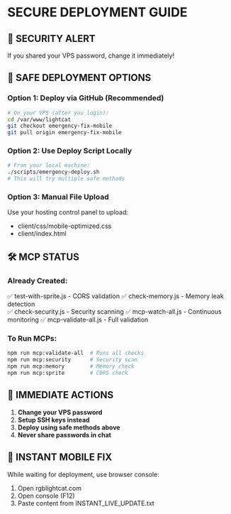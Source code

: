 # SECURE DEPLOYMENT GUIDE

## 🚨 SECURITY ALERT
If you shared your VPS password, change it immediately!

## 🔐 SAFE DEPLOYMENT OPTIONS

### Option 1: Deploy via GitHub (Recommended)
```bash
# On your VPS (after you login):
cd /var/www/lightcat
git checkout emergency-fix-mobile
git pull origin emergency-fix-mobile
```

### Option 2: Use Deploy Script Locally
```bash
# From your local machine:
./scripts/emergency-deploy.sh
# This will try multiple safe methods
```

### Option 3: Manual File Upload
Use your hosting control panel to upload:
- client/css/mobile-optimized.css
- client/index.html

## 🛠️ MCP STATUS

### Already Created:
✅ test-with-sprite.js - CORS validation
✅ check-memory.js - Memory leak detection  
✅ check-security.js - Security scanning
✅ mcp-watch-all.js - Continuous monitoring
✅ mcp-validate-all.js - Full validation

### To Run MCPs:
```bash
npm run mcp:validate-all  # Runs all checks
npm run mcp:security      # Security scan
npm run mcp:memory        # Memory check
npm run mcp:sprite        # CORS check
```

## 🚀 IMMEDIATE ACTIONS

1. **Change your VPS password**
2. **Setup SSH keys instead**
3. **Deploy using safe methods above**
4. **Never share passwords in chat**

## 📱 INSTANT MOBILE FIX

While waiting for deployment, use browser console:
1. Open rgblightcat.com
2. Open console (F12)
3. Paste content from INSTANT_LIVE_UPDATE.txt